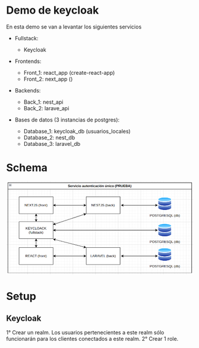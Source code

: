 # Demo de keycloak

En esta demo se van a levantar los siguientes servicios

- Fullstack:

  - Keycloak

- Frontends:

  - Front_1: react_app (create-react-app)
  - Front_2: next_app ()

- Backends:

  - Back_1: nest_api
  - Back_2: larave_api

- Bases de datos (3 instancias de postgres):
  - Database_1: keycloak_db (usuarios_locales)
  - Database_2: nest_db
  - Database_3: laravel_db

# Schema

![Schema](https://raw.githubusercontent.com/lautarobarba/keycloak-docker/main/images/schema.png "Schema")

# Setup

## Keycloak

1° Crear un realm. Los usuarios pertenecientes a este realm sólo funcionarán para los clientes conectados a este realm.
2° Crear 1 role.
